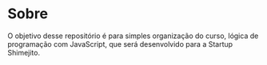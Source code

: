 # Sobre
O objetivo desse repositório é para simples organização do curso, lógica de programação com JavaScript, que será desenvolvido para a Startup Shimejito.
